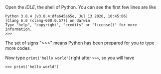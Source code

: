 Open the _IDLE_, the shell of Python. You can see the first few lines are like
```
Python 3.8.4 (v3.8.4:dfa645a65e, Jul 13 2020, 10:45:06) 
[Clang 6.0 (clang-600.0.57)] on darwin
Type "help", "copyright", "credits" or "license()" for more information.
>>>
```
 The set of signs ">>>" means Python has been prepared for you to type more codes.
 
 Now type `print('hello world')`right after `>>>`, so you will have
 ```
 >>> print('hello world')
 ```
